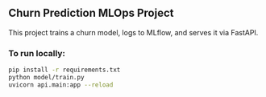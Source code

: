 ## Churn Prediction MLOps Project

This project trains a churn model, logs to MLflow, and serves it via FastAPI.

### To run locally:
```bash
pip install -r requirements.txt
python model/train.py
uvicorn api.main:app --reload
